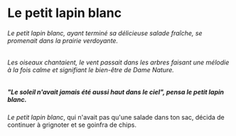 # Le petit lapin blanc


###### *Le petit lapin blanc*, ayant terminé sa délicieuse salade fraîche, se promenait dans la prairie verdoyante.
###### Les oiseaux chantaient, le vent passait dans les arbres faisant une mélodie à la fois calme et signifiant le bien-être de Dame Nature.
##### _**"Le soleil n'avait jamais été aussi haut dans le ciel"**,_ pensa *le petit lapin blanc*.  

*Le petit lapin blanc*, qui n'avait pas qu'une salade dans ton sac, décida de continuer à grignoter et se goinfra de chips.
